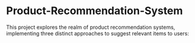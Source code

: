 # Product-Recommendation-System
This project explores the realm of product recommendation systems, implementing three distinct approaches to suggest relevant items to users:
